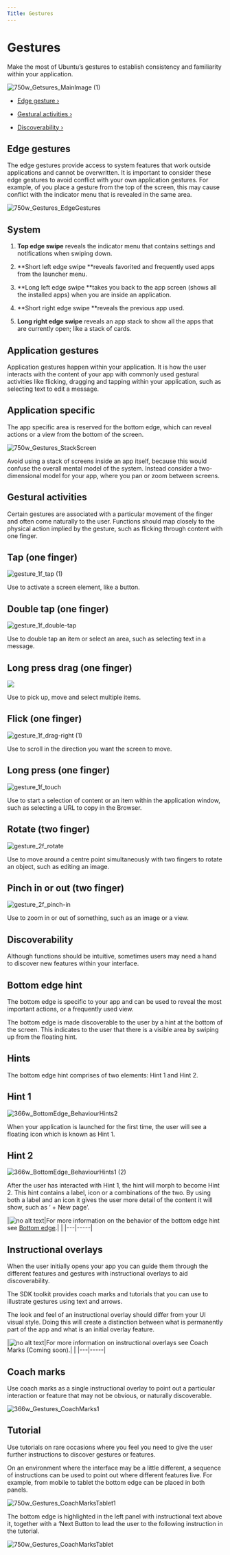 ```yaml
---
Title: Gestures
---
```


# Gestures


Make the most of Ubuntu’s gestures to establish consistency and familiarity within your application.

![750w_Getsures_MainImage (1)](https://assets.ubuntu.com/v1/b5eb0c4c-750w_Getsures_MainImage-1.png)


-  [Edge gesture ›](#edge-gestures)

-  [Gestural activities ›](#gestural-activities)

-  [Discoverability ›](#discoverability)


## Edge gestures


The edge gestures provide access to system features that work outside applications and cannot be overwritten. It is important to consider these edge gestures to avoid conflict with your own application gestures. For example, of you place a gesture from the top of the screen, this may cause conflict with the indicator menu that is revealed in the same area.

![750w_Gestures_EdgeGestures](https://assets.ubuntu.com/v1/8739b3a4-750w_Gestures_EdgeGestures.png)


## System


1. **Top edge swipe** reveals the indicator menu that contains settings and notifications when swiping down.

2. **Short left edge swipe **reveals favorited and frequently used apps from the launcher menu.

3. **Long left edge swipe **takes you back to the app screen (shows all the installed apps) when you are inside an application.

4. **Short right edge swipe **reveals the previous app used.

5. **Long right edge swipe** reveals an app stack to show all the apps that are currently open; like a stack of cards.


## Application gestures


Application gestures happen within your application. It is how the user interacts with the content of your app with commonly used gestural activities like flicking, dragging and tapping within your application, such as selecting text to edit a message.


## Application specific


The app specific area is reserved for the bottom edge, which can reveal actions or a view from the bottom of the screen.

![750w_Gestures_StackScreen](https://assets.ubuntu.com/v1/ca82b5f7-750w_Gestures_StackScreen.png)


Avoid using a stack of screens inside an app itself, because this would confuse the overall mental model of the system. Instead consider a two-dimensional model for your app, where you pan or zoom between screens.


## Gestural activities


Certain gestures are associated with a particular movement of the finger and often come naturally to the user. Functions should map closely to the physical action implied by the gesture, such as flicking through content with one finger.


## Tap (one finger)
![gesture_1f_tap (1)](https://assets.ubuntu.com/v1/30dd55e1-gesture_1f_tap-1.png)


Use to activate a screen element, like a button.


## Double tap (one finger)
![gesture_1f_double-tap](https://assets.ubuntu.com/v1/ac2edefd-gesture_1f_double-tap.png)


Use to double tap an item or select an area, such as selecting text in a message.


## Long press drag (one finger)
![](https://assets.ubuntu.com/v1/d72ccece-gesture_1f_swipe-right.png)


Use to pick up, move and select multiple items.


## Flick (one finger)
![gesture_1f_drag-right (1)](https://assets.ubuntu.com/v1/5934dbfa-gesture_1f_drag-right-1.png)


Use to scroll in the direction you want the screen to move.


## Long press (one finger)
![gesture_1f_touch](https://assets.ubuntu.com/v1/f4bb4e3b-gesture_1f_touch.png)


Use to start a selection of content or an item within the application window, such as selecting a URL to copy in the Browser.


## Rotate (two finger)
![gesture_2f_rotate](https://assets.ubuntu.com/v1/a7cc3136-gesture_2f_rotate.png)


Use to move around a centre point simultaneously with two fingers to rotate an object, such as editing an image.


## Pinch in or out (two finger)
![gesture_2f_pinch-in](https://assets.ubuntu.com/v1/f87d1a6d-gesture_2f_pinch-in.png)


Use to zoom in or out of something, such as an image or a view.


## Discoverability


Although functions should be intuitive, sometimes users may need a hand to discover new features within your interface.


## Bottom edge hint


The bottom edge is specific to your app and can be used to reveal the most important actions, or a frequently used view.


The bottom edge is made discoverable to the user by a hint at the bottom of the screen. This indicates to the user that there is a visible area by swiping up from the floating hint.


## Hints


The bottom edge hint comprises of two elements: Hint 1 and Hint 2.


## Hint 1
![366w_BottomEdge_BehaviourHints2](https://assets.ubuntu.com/v1/9f1dbb3b-366w_BottomEdge_BehaviourHints2.png)


When your application is launched for the first time, the user will see a floating icon which is known as Hint 1.


## Hint 2
![366w_BottomEdge_BehaviourHints1 (2)](https://assets.ubuntu.com/v1/fab43755-366w_BottomEdge_BehaviourHints1-2.png)


After the user has  interacted with Hint 1, the hint will morph to become Hint 2. This hint contains a label, icon or a combinations of the two. By using both a label and an icon it gives the user more detail of the content it will show, such as ‘ + New page’.


|![no alt text](https://assets.ubuntu.com/v1/75f60d24-link_external.png)|For more information on the behavior of the bottom edge hint see  [Bottom edge](/apps/design/building-blocks/bottom-edge).|
|
|---|-----|


## Instructional overlays


When the user initially opens your app you can guide them through the different features and gestures with instructional overlays to aid discoverability.


The SDK toolkit provides coach marks and tutorials that you can use to illustrate gestures using text and arrows.


The look and feel of an instructional overlay should differ from your UI visual style. Doing this will create a distinction between what is permanently part of the app and what is an initial overlay feature.


|![no alt text](https://assets.ubuntu.com/v1/e9f11635-information-link.png)|For more information on instructional overlays see Coach Marks (Coming soon).|
|
|---|-----|


## Coach marks


Use coach marks as a single instructional overlay to point out a particular interaction or feature that may not be obvious, or naturally discoverable.


![366w_Gestures_CoachMarks1](https://assets.ubuntu.com/v1/4f896bc6-366w_Gestures_CoachMarks1.png)


## Tutorial


Use tutorials on rare occasions where you feel you need to give the user further instructions to discover gestures or features.


On an environment where the interface may be a little different, a sequence of instructions can be used to point out where different features live. For example, from mobile to tablet the bottom edge can be placed in both panels.


![750w_Gestures_CoachMarksTablet1](https://assets.ubuntu.com/v1/294a8035-750w_Gestures_CoachMarksTablet1.png)


The bottom edge is highlighted in the left panel with instructional text above it, together with a ‘Next Button to lead the user to the following instruction in the tutorial.


![750w_Gestures_CoachMarksTablet](https://assets.ubuntu.com/v1/9f9c1af3-750w_Gestures_CoachMarksTablet.png)


